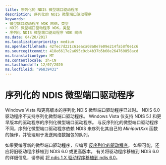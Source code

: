 ```yaml
---
title: 序列化的 NDIS 微型端口驱动程序
description: 序列化的 NDIS 微型端口驱动程序
keywords:
- 微型端口驱动程序 WDK 网络，类型
- NDIS 微型端口驱动程序 WDK，类型
- 序列化 NDIS 微型端口驱动程序 WDK 网络
ms.date: 04/20/2017
ms.localizationpriority: medium
ms.openlocfilehash: 42fec7d221c61eaca08a8e7e09e214fa58f0e1c6
ms.sourcegitcommit: 418e6617e2a695c9cb4b37b5b60e264760858acd
ms.translationtype: MT
ms.contentlocale: zh-CN
ms.lasthandoff: 12/07/2020
ms.locfileid: "96839431"
---
```

# <a name="serialized-ndis-miniport-drivers"></a>序列化的 NDIS 微型端口驱动程序





Windows Vista 和更高版本的序列化 NDIS 微型端口驱动程序已过时。 NDIS 6.0 驱动程序不支持序列化微型端口驱动程序。 Windows Vista 仅支持 NDIS 5.1 和更早版本的驱动程序的序列化微型端口驱动程序。 与反序列化的微型端口驱动程序不同，序列化微型端口驱动程序依赖 NDIS 来序列化其自己的 *MiniportXxx* 函数的操作，并管理用于发送网络数据包的队列。

如果要编写新的微型端口驱动程序，应编写 [反序列化的驱动程序](deserialized-ndis-miniport-drivers.md)。 如果可能，还应将旧驱动程序移植到 NDIS 6.0 或更高版本。 有关将驱动程序移植到 NDIS 6.0 的详细信息，请参阅 [将 ndis 1.X 驱动程序移植到 ndis 6.0](/previous-versions/windows/hardware/network/porting-ndis-5-x-drivers-to-ndis-6-0)。

 

